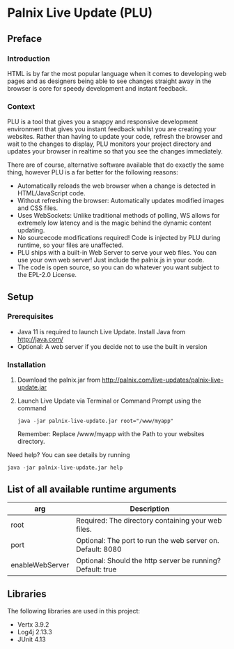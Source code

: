# Palnix Live Update (PLU)

## Preface

### Introduction

HTML is by far the most popular language when it comes to developing web pages and as designers
being able to see changes straight away in the browser is core for speedy development and instant
feedback. 

### Context
PLU is a tool that gives you a snappy and responsive development environment
that gives you instant feedback whilst you are creating your websites. Rather than having to
update your code, refresh the browser and wait to the changes to display, PLU monitors your
project directory and updates your browser in realtime so that you see the changes immediately.

There are of course, alternative software available that do exactly the same thing, however
PLU is a far better for the following reasons:

-   Automatically reloads the web browser when a change is detected in HTML/JavaScript code.
-   Without refreshing the browser: Automatically updates modified images and CSS files.
-   Uses WebSockets: Unlike traditional methods of polling, WS allows for extremely low latency 
and is the magic behind the dynamic content updating.
-   No sourcecode modifications required! Code is injected by PLU during runtime, so your files are unaffected.
-   PLU ships with a built-in Web Server to serve your web files. You can use your own web server! Just include the palnix.js in your code.
-   The code is open source, so you can do whatever you want subject to the EPL-2.0 License.

## Setup

### Prerequisites 
-   Java 11 is required to launch Live Update. Install Java from http://java.com/
-   Optional: A web server if you decide not to use the built in version

### Installation
1. Download the palnix.jar from http://palnix.com/live-updates/palnix-live-update.jar
2. Launch Live Update via Terminal or Command Prompt using the command 

   ```java -jar palnix-live-update.jar root="/www/myapp"```
   
   Remember: Replace /www/myapp with the Path to your websites directory.
   
Need help? You can see details by running 

```java -jar palnix-live-update.jar help```

## List of all available runtime arguments

| arg  | Description |
| ------------- | ------------- |
| root  | Required: The directory containing your web files.
| port  | Optional: The port to run the web server on. Default: 8080 
| enableWebServer  | Optional: Should the http server be running? Default: true

## Libraries
The following libraries are used in this project:

-   Vertx 3.9.2
-   Log4j 2.13.3
-   JUnit 4.13


